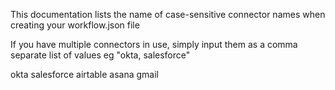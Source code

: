 This documentation lists the name of case-sensitive connector names when creating your workflow.json file

If you have multiple connectors in use, simply input them as a comma separate list of values eg "okta, salesforce"

okta
salesforce
airtable
asana
gmail
